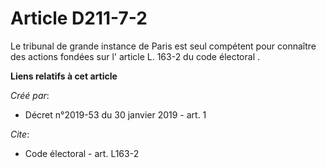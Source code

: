 # Article D211-7-2

Le tribunal de grande instance de Paris est seul compétent pour connaître des actions fondées sur l' article L. 163-2 du code
électoral .

**Liens relatifs à cet article**

_Créé par_:

  - Décret n°2019-53 du 30 janvier 2019 - art. 1

_Cite_:

  - Code électoral - art. L163-2
